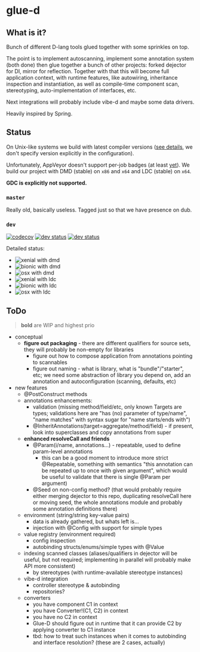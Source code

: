 # glue-d

## What is it?
 
Bunch of different D-lang tools glued together with some sprinkles on top.
 
The point is to implement autoscanning, implement some annotation system (both done)
then glue together a bunch of other projects: forked dejector for DI, mirror for
reflection. Together with that this will become full application context, with
runtime features, like autowiring, inheritance inspection and instantiation, as 
well as compile-time component scan, stereotyping, auto-implementation of interfaces,
etc.
 
Next integrations will probably include vibe-d and maybe some data drivers.
 
Heavily inspired by Spring.

## Status

On Unix-like systems we build with latest compiler versions ([see details](https://docs.travis-ci.com/user/languages/d/), 
we don't specify version explicitly in the configuration).

Unfortunately, AppVeyor doesn't support per-job badges (at least [yet](https://github.com/appveyor/ci/issues/1805)).
We build our project with DMD (stable) on `x86` and `x64` and LDC (stable) on `x64`.

**GDC is explicitly not supported.**

### `master`

Really old, basically useless. Tagged just so that we have presence on dub.

### `dev`

[![codecov](https://codecov.io/gh/FilipMalczak/glue-d/branch/dev/graph/badge.svg)](https://codecov.io/gh/FilipMalczak/glue-d/branch/dev)
[![dev status](https://img.shields.io/travis/FilipMalczak/glue-d/dev?logo=travis)](https://travis-ci.org/FilipMalczak/glue-d/branches) 
[![dev status](https://ci.appveyor.com/api/projects/status/v4rff987qgocuxmf/branch/dev?svg=true)](https://ci.appveyor.com/project/FilipMalczak/glue-d/branch/dev)

Detailed status:
* ![xenial with dmd](https://badges.herokuapp.com/travis/FilipMalczak/glue-d?branch=dev&env=CI_CONTEXT=xenial_dmd&label=Ubuntu%20Xenial%20with%20dmd)
* ![bionic with dmd](https://badges.herokuapp.com/travis/FilipMalczak/glue-d?branch=dev&env=CI_CONTEXT=bionic_dmd&label=Ubuntu%20Bionic%20with%20dmd)
* ![osx with dmd](https://badges.herokuapp.com/travis/FilipMalczak/glue-d?branch=dev&env=CI_CONTEXT=osx_dmd&label=OSX%20with%20dmd)
* ![xenial with ldc](https://badges.herokuapp.com/travis/FilipMalczak/glue-d?branch=dev&env=CI_CONTEXT=xenial_ldc&label=Ubuntu%20Xenial%20with%20ldc)
* ![bionic with ldc](https://badges.herokuapp.com/travis/FilipMalczak/glue-d?branch=dev&env=CI_CONTEXT=bionic_ldc&label=Ubuntu%20Bionic%20with%20ldc)
* ![osx with ldc](https://badges.herokuapp.com/travis/FilipMalczak/glue-d?branch=dev&env=CI_CONTEXT=osx_ldc&label=OSX%20with%20ldc)

 
## ToDo
 
> __bold__ are WIP and highest prio
 
* conceptual
  * __figure out packaging__ - there are different qualifiers for source sets, they
    will probably be non-empty for libraries
    * figure out how to compose application from annotations pointing to scannables
    * figure out naming - what is library, what is "bundle"/"starter", etc; 
      we need some abstraction of library you depend on, add an annotation and
      autoconfiguration (scanning, defaults, etc) 
* new features
  * @PostConstruct methods
  * annotations enhancements:
    * validation (missing method/field/etc, only known Targets are types; 
      validations here are "has (no) parameter of type/name", "name matches" 
      with syntax sugar for "name starts/ends with")
    * @InheritAnnotations(target=aggregate/method/field) - if present, look into 
      superclasses and copy annotations from super 
  * __enhanced resolveCall and friends__
    * @Param(i/name, annotations...) - repeatable, used to define param-level annotations
      * this can be a good moment to introduce more strict @Repeatable, something with
        semantics "this annotation can be repeated up to once with given argument", 
        which would be useful to validate that there is single @Param per argument)
    * @Seed on non-config method? (that would probably require either merging 
      dejector to this repo, duplicating resolveCall here or moving seed, 
      the whole annotations module and probably some annotation definitions there)
  * environment (string/string key-value pairs)
    * data is already gathered, but whats left is...
    * injection with @Config with support for simple types
  * value registry (environment required)
    * config inspection
    * autobinding structs/enums/simple types with @Value
  * indexing scanned classes (aliases/qualifiers in dejector will be useful, but
    not required; implementing in parallel will probably make API more consistent)
    * by stereotypes (with runtime-available stereotype instances)
  * vibe-d integration
    * controller stereotype & autobinding
    * repositories?
  * converters
    * you have component C1 in context
    * you have Converter!(C1, C2) in context
    * you have no C2 in context
    * Glue-D should figure out in runtime that it can provide C2 by applying 
      converter to C1 instance
    * tbd: how to treat such instances when it comes to autobinding and interface
      resolution? (these are 2 cases, actually)
